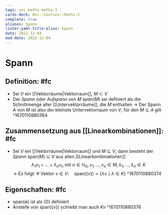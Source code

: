 ```yaml
---
tags: uni maths maths-1
cards-deck: Uni::Courses::Maths-I
complete: true
aliases: Spann
linter-yaml-title-alias: Spann
date: 2022-12-04
mod-date: 2022-12-04
---
```


# Spann

## Definition: #fc
- Sei $V$ ein [[Vektorräume|Vektorraum]], $M\subset V$
- Der *Spann* oder *Aufspann* von $M$ $span(M)$ sei definiert als die Schnittmenge aller [[Untervektorräume]], die $M$ enthalten
	-> Der Spann $A$ von $M$ ist also der kleinste Untervektorraum von $V,$ für den $M\subseteq A$ gilt
^1670110880364

## Zusammensetzung aus [[Linearkombinationen]]: #fc
- Sei $V$ ein [[Vektorräume|Vektorraum]] und $M\subseteq V,$ dann besteht der *Spann* $\text{span}(M)\subseteq V$ aus allen [[Linearkombinationen]] $$\lambda_1v_1+\dots+\lambda_nv_n\text{
mit }n\in\mathbb{N}_0,v_1,\dots,v_n\in M,\lambda_1,\dots,\lambda_n\in K$$
	-> Es folgt: $\forall$ Vektor $v\in V:\quad\text{span}(\{v\})=\{\lambda v\mid\lambda\in K\}$
^1670110880374

## Eigenschaften: #fc
- $\text{span}(\emptyset)$ ist als $\{0\}$ definiert
- Anstelle von $\text{span}(\{v\})$ schreibt man auch $Kv$
^1670110880376
